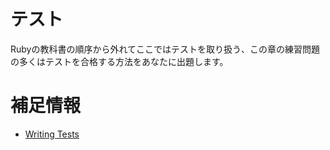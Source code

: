 # テスト

Rubyの教科書の順序から外れてここではテストを取り扱う、この章の練習問題の多くはテストを合格する方法をあなたに出題します。

# 補足情報

- [Writing Tests](https://doc.rust-jp.rs/book-ja/ch11-01-writing-tests.html)
